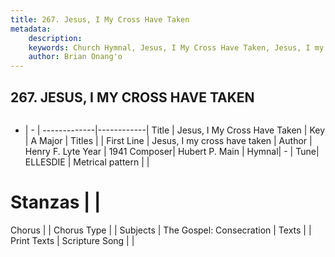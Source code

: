 ```yaml
---
title: 267. Jesus, I My Cross Have Taken
metadata:
    description: 
    keywords: Church Hymnal, Jesus, I My Cross Have Taken, Jesus, I my cross have taken, 
    author: Brian Onang'o
---
```



## 267. JESUS, I MY CROSS HAVE TAKEN

```txt

```

- |   -  |
-------------|------------|
Title | Jesus, I My Cross Have Taken |
Key | A Major |
Titles |  |
First Line | Jesus, I my cross have taken |
Author | Henry F. Lyte
Year | 1941
Composer| Hubert P. Main |
Hymnal|  - |
Tune| ELLESDIE |
Metrical pattern | |
# Stanzas |  |
Chorus |  |
Chorus Type |  |
Subjects | The Gospel: Consecration |
Texts |  |
Print Texts | 
Scripture Song |  |
  
